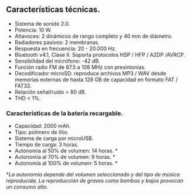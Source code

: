 ## Características técnicas.

*	Sistema de sonido 2.0.
*	Potencia: 10 W.
* Altavoces: 2 dinámicos de rango completo y 40 mm de diámetro.
* Radiadores pasivos: 2 membranas.
*	Respuesta en frecuencia: 20 - 20.000 Hz.
*	Bluetooth v4.1, Clase II. Soporta protocolos HSP / HFP / A2DP /AVRCP.
*	Sensibilidad del micrófono: -42 dB.
* Función radio FM de 87.5 a 108 MHz con presintonías.
* Decodificador microSD: reproduce archivos MP3 / WAV desde memorias externas de hasta 128 GB de capacidad en formato FAT / FAT32.
*	Relación señal/ruido > 80 dB.
*	THD < 1%.

### Características de la batería recargable.
*	Capacidad: 2000 mAh.
* Tipo: polímero de litio.
*	Sistema de carga por microUSB.
*	Tiempo de carga: 3 horas.
* Autonomía al 50% de volumen: 14 horas. *
* Autonomía al 70% de volumen: 9 horas. *
* Autonomía al 100% de volumen: 5 horas. *

 **La autonomía depende del volumen seleccionado y del tipo de música reproducida. La reproducción de graves como bombos y bajos provocan un consumo alto.*


